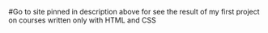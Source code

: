 #Go to site pinned in description above for see the result of my first project on courses written only with HTML and CSS
